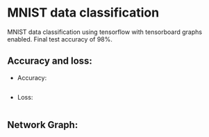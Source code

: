# MNIST data classification

MNIST data classification using tensorflow with tensorboard graphs enabled. Final test accuracy of 98%.

Accuracy and loss:
---
+ Accuracy:

![]()

+ Loss: 

![]()

Network Graph:
---

![]()